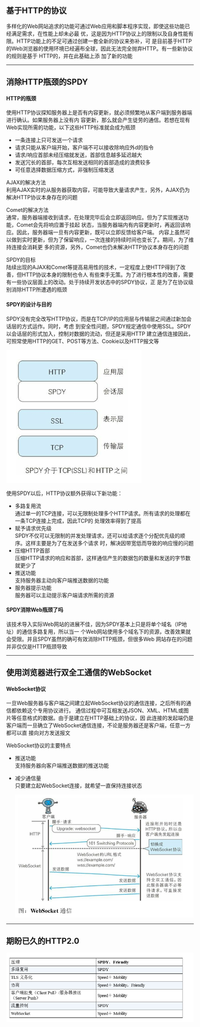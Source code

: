  ## 基于HTTP的协议
多样化的Web网站追求的功能可通过Web应用和脚本程序实现，即使这些功能已经满足需求，在性能上却未必最
优，这是因为HTTP协议上的限制以及自身性能有限。HTTP功能上的不足可通过创建一套全新的协议来弥补，可
是目前基于HTTP的Web浏览器的使用环境已经遍布全球，因此无法完全抛弃HTTP。有一些新协议的规则是基于
HTTP的，并在此基础上添 加了新的功能

---

 ## 消除HTTP瓶颈的SPDY
  #### HTTP的瓶颈
使用HTTP协议探知服务器上是否有内容更新，就必须频繁地从客户端到服务器端进行确认。如果服务器上没有内
容更新，那么就会产生徒劳的通信。若想在现有Web实现所需的功能，以下这些HTTP标准就会成为瓶颈
* 一条连接上只可发送一个请求
* 请求只能从客户端开始，客户端不可以接收除响应外d的指令
* 请求/响应首部未经压缩就发送，首部信息越多延迟越大
* 发送冗长的首部，每次互相发送相同的首部造成的浪费较多
* 可任意选择数据压缩方式，非强制压缩发送
    
AJAX的解决方法  
利用AJAX实时的从服务器获取内容，可能导致大量请求产生，另外，AJAX仍为解决HTTP协议本身存在的问题
    
Comet的解决方法  
通常，服务器端接收到请求，在处理完毕后会立即返回响应。但为了实现推送功能，Comet会先将响应置于挂起
状态，当服务器端内有内容更新时，再返回该响应。因此，服务器端一旦有内容更新，既可以立即反馈给客户端。
内容上虽然可以做到实时更新，但为了保留响应，一次连接的持续时间也变长了。期间，为了维持连接会消耗更
多的资源，另外，Comet也仍未解决HTTP协议本身存在的问题
    
SPDY的目标  
陆续出现的AJAX和Comet等提高易用性的技术，一定程度上使HTTP得到了改善，但HTTP协议本身的限制也令人
有些束手无策。为了进行根本性的改善，需要有一些协议层面上的改动。处于持续开发状态中的SPDY协议，正
是为了在协议级别消除HTTP所遭遇的瓶颈
    
  #### SPDY的设计与目的
SPDY没有完全改写HTTP协议，而是在TCP/IP的应用层与传输层之间通过新加会话层的方式运作。同时，考虑
到安全性问题，SPDY规定通信中使用SSL。SPDY以会话层的形式加入，控制对数据的流动，但还是采用HTTP
建立通信连接因此，可照常使用HTTP的GET、POST等方法、Cookie以及HTTP报文等
    
   ![](../../.vuepress/public/img/0a37c364.png)
   
使用SPDY以后，HTTP协议额外获得以下新功能：
* 多路复用流  
通过单一的TCP连接，可以无限制处理多个HTTP请求。所有请求的处理都在一条TCP连接上完成，因此TCP的
处理效率得到了提高
* 赋予请求优先级  
SPDY不仅可以无限制的并发处理请求，还可以给请求逐个分配优先级的顺序。这样主要是为了在发送多个请求
时，解决因带宽低而导致的响应慢的问题
* 压缩HTTP首部  
压缩HTTP请求的响应和首部，这样通信产生的数据包的数量和发送的字节数就更少了
* 推送功能  
支持服务器主动向客户端推送数据的功能
* 服务器提示功能  
服务器可以主动提示客户端请求所需的资源
     
#### SPDY消除Web瓶颈了吗
该技术导入实际Web网站的进展不佳，因为SPDY基本上只是将单个域名（IP地址）的通信多路复用，所以当一
个Web网站使用多个域名下的资源，改善效果就会受限。并且SPDY虽然的确可有效消除HTTP瓶颈，但很多Web
网站存在的问题并非仅仅是HTTP瓶颈导致

---

## 使用浏览器进行双全工通信的WebSocket
#### WebSocket协议
一旦Web服务器与客户端之间建立起WebSocket协议的通信连接，之后所有的通信都依赖这个专用协议进行。
通信过程中可互相发送JSON、XML、HTML或图片等任意格式的数据。由于是建立在HTTP基础上的协议，因
此连接的发起端仍是客户端而一旦确立了WebSocket通信连接，不论是服务器还是客户端，任意一方都可以直
接向对方发送报文
    
WebSocket协议的主要特点
* 推送功能  
支持服务器向客户端推送数据的推送功能
* 减少通信量  
只要建立起WebSocket连接，就希望一直保持连接状态
     
   ![](../../.vuepress/public/img/ceb94e7a.png)

---

 ## 期盼已久的HTTP2.0
  ![](../../.vuepress/public/img/672108c6.png)
